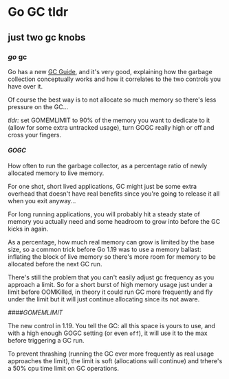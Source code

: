 # Go GC tldr

## just two gc knobs

### _go_ gc

Go has a new [GC Guide](https://go.dev/doc/gc-guide),
and it's very good,
explaining how the garbage collection conceptually works
and how it correlates to the two controls you have over it.

Of course the best way is to not allocate so much memory so there's less pressure on the GC...

_tldr:_
set GOMEMLIMIT to 90% of the memory you want to dedicate to it
(allow for some extra untracked usage),
turn GOGC really high or off
and cross your fingers.

#### _GOGC_

How often to run the garbage collector,
as a percentage ratio of newly allocated memory to live memory.

For one shot, short lived applications,
GC might just be some extra overhead that doesn't have real benefits
since you're going to release it all when you exit anyway...

For long running applications,
you will probably hit a steady state of memory you actually need
and some headroom to grow into before the GC kicks in again.

As a percentage, how much real memory can grow is limited by the base size,
so a common trick before Go 1.19 was to use a memory ballast:
inflating the block of live memory
so there's more room for memory to be allocated before the next GC run.

There's still the problem that you can't easily adjust gc frequency as you approach a limit.
So for a short burst of high memory usage just under a limit before OOMKilled,
in theory it could run GC more frequently and fly under the limit
but it will just continue allocating since its not aware.

####_GOMEMLIMIT_

The new control in 1.19.
You tell the GC: all this space is yours to use,
and with a high enough GOGC setting (or even `off`),
it will use it to the max before triggering a GC run.

To prevent thrashing (running the GC ever more frequently as real usage approaches the limit),
the limit is soft (allocations will continue) and trhere's a 50% cpu time limit on GC operations.
